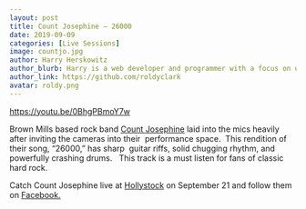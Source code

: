 ```yaml
---
layout: post
title: Count Josephine – 26000
date: 2019-09-09
categories: [Live Sessions]
image: countjo.jpg
author: Harry Herskowitz
author_blurb: Harry is a web developer and programmer with a focus on using technology to empower local artists and communities
author_link: https://github.com/roldyclark
avatar: roldy.png
---
```


https://youtu.be/0BhgPBmoY7w

Brown Mills based rock band [Count Josephine](https://www.facebook.com/countjosephineband1112/) laid into the mics heavily after inviting the cameras into their  performance space.  This rendition of their song, “26000,” has sharp  guitar riffs, solid chugging rhythm, and powerfully crashing drums.   This track is a must listen for fans of classic hard rock.

Catch Count Josephine live at [Hollystock](https://www.facebook.com/events/585937495253286/) on September 21 and follow them on [Facebook.](https://www.facebook.com/countjosephineband1112/)
